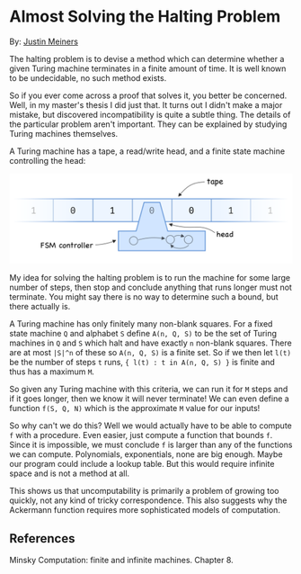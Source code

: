 # Almost Solving the Halting Problem

By: [Justin Meiners](https://github.com/justinmeiners)

The halting problem is to devise a method which can determine whether a given
Turing machine terminates in a finite amount of time. It is well known to be
undecidable, no such method exists.

So if you ever come across a proof that solves it, you better be concerned.
Well, in my master's thesis I did just that. It turns out I didn't make a major
mistake, but discovered incompatibility is quite a subtle thing. The details of
the particular problem aren't important. They can be explained by studying
Turing machines themselves.

A Turing machine has a tape, a read/write head, and a finite state machine
controlling the head:

![a depiction of a turing machine](turing-machine.png)

My idea for solving the halting problem is to run the machine for some large
number of steps, then stop and conclude anything that runs longer must not
terminate. You might say there is no way to determine such a bound, but there
actually is.

A Turing machine has only finitely many non-blank squares. For a fixed state
machine `Q` and alphabet `S` define `A(n, Q, S)` to be the set of Turing
machines in `Q` and `S` which halt and have exactly `n` non-blank squares. There
are at most `|S|^n` of these so `A(n, Q, S)` is a finite set. So if we then let
`l(t)` be the number of steps `t` runs, `{ l(t) : t in A(n, Q, S) }` is finite
and thus has a maximum `M`.

So given any Turing machine with this criteria, we can run it for `M` steps and
if it goes longer, then we know it will never terminate! We can even define a
function `f(S, Q, N)` which is the approximate `M` value for our inputs!

So why can't we do this? Well we would actually have to be able to compute `f`
with a procedure. Even easier, just compute a function that bounds `f`. Since it
is impossible, we must conclude `f` is larger than any of the functions we can
compute. Polynomials, exponentials, none are big enough. Maybe our program could
include a lookup table. But this would require infinite space and is not a
method at all.

This shows us that uncomputability is primarily a problem of growing too
quickly, not any kind of tricky correspondence. This also suggests why the
Ackermann function requires more sophisticated models of computation.

## References

Minsky Computation: finite and infinite machines. Chapter 8.
